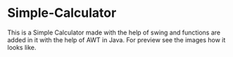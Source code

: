 # Simple-Calculator
This is a Simple Calculator made with the help of swing and functions are added in it with the help of AWT in Java. For preview see the images how it looks like.

